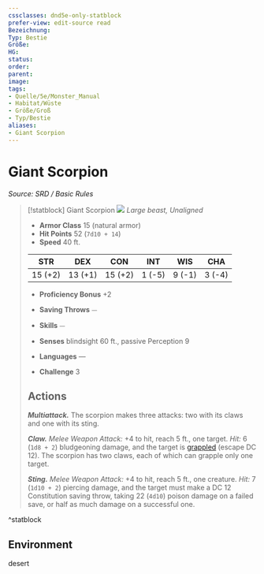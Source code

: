 ```yaml
---
cssclasses: dnd5e-only-statblock
prefer-view: edit-source read
Bezeichnung: 
Typ: Bestie
Größe: 
HG: 
status:
order:
parent:
image: 
tags:
- Quelle/5e/Monster_Manual
- Habitat/Wüste
- Größe/Groß
- Typ/Bestie
aliases:
- Giant Scorpion
---
```

# Giant Scorpion
*Source: SRD / Basic Rules*  

> [!statblock] Giant Scorpion
> ![](compendium/bestiary/beast/token/giant-scorpion.png#token)
> *Large beast, Unaligned*
> 
> - **Armor Class** 15  (natural armor)
> - **Hit Points** 52 (`7d10 + 14`)
> - **Speed** 40 ft.
> 
> |STR|DEX|CON|INT|WIS|CHA|
> |:---:|:---:|:---:|:---:|:---:|:---:|
> |15 (+2)|13 (+1)|15 (+2)| 1 (-5)| 9 (-1)| 3 (-4)|
> 
> - **Proficiency Bonus** +2
> - **Saving Throws** ⏤
> - **Skills** ⏤
> - **Senses** blindsight 60 ft., passive Perception 9
> 
> - **Languages** —
> - **Challenge** 3
> 
> ## Actions
> 
> ***Multiattack.*** The scorpion makes three attacks: two with its claws and one with its sting.
> 
> ***Claw.*** *Melee Weapon Attack:* +4 to hit, reach 5 ft., one target. *Hit:* 6 (`1d8 + 2`) bludgeoning damage, and the target is [grappled](rules/conditions.md#grappled) (escape DC 12). The scorpion has two claws, each of which can grapple only one target.
> 
> ***Sting.*** *Melee Weapon Attack:* +4 to hit, reach 5 ft., one creature. *Hit:* 7 (`1d10 + 2`) piercing damage, and the target must make a DC 12 Constitution saving throw, taking 22 (`4d10`) poison damage on a failed save, or half as much damage on a successful one.

^statblock

## Environment

desert